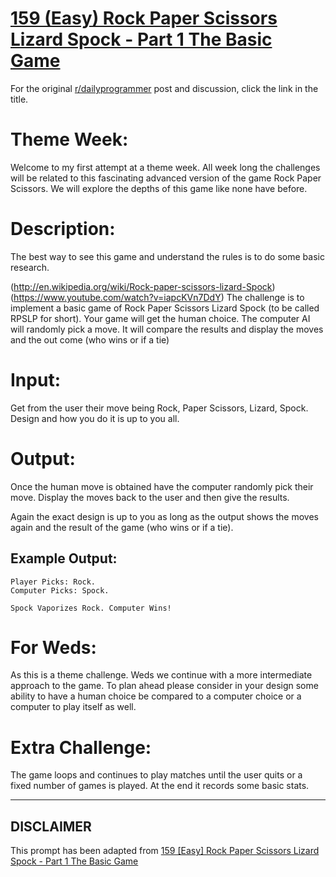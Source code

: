 # [159 (Easy) Rock Paper Scissors Lizard Spock - Part 1 The Basic Game](https://www.reddit.com/r/dailyprogrammer/comments/23lfrf/4212014_challenge_159_easy_rock_paper_scissors/)

For the original [r/dailyprogrammer](https://www.reddit.com/r/dailyprogrammer/) post and discussion, click the link in the title.

# Theme Week:
Welcome to my first attempt at a theme week. All week long the challenges will be related to this fascinating advanced version of the game Rock Paper Scissors. We will explore the depths of this game like none have before.

# Description:
The best way to see this game and understand the rules is to do some basic research.

(http://en.wikipedia.org/wiki/Rock-paper-scissors-lizard-Spock)
(https://www.youtube.com/watch?v=iapcKVn7DdY)
The challenge is to implement a basic game of Rock Paper Scissors Lizard Spock (to be called RPSLP for short). Your game will get the human choice. The computer AI will randomly pick a move. It will compare the results and display the moves and the out come (who wins or if a tie)

# Input:
Get from the user their move being Rock, Paper Scissors, Lizard, Spock. Design and how you do it is up to you all.

# Output:
Once the human move is obtained have the computer randomly pick their move. Display the moves back to the user and then give the results.

Again the exact design is up to you as long as the output shows the moves again and the result of the game (who wins or if a tie).

## Example Output:

```
Player Picks: Rock. 
Computer Picks: Spock.

Spock Vaporizes Rock. Computer Wins!
```
# For Weds:
As this is a theme challenge. Weds we continue with a more intermediate approach to the game. To plan ahead please consider in your design some ability to have a human choice be compared to a computer choice or a computer to play itself as well. 

# Extra Challenge:
The game loops and continues to play matches until the user quits or a fixed number of games is played. At the end it records some basic stats.


----
## **DISCLAIMER**
This prompt has been adapted from [159 [Easy] Rock Paper Scissors Lizard Spock - Part 1 The Basic Game](https://www.reddit.com/r/dailyprogrammer/comments/23lfrf/4212014_challenge_159_easy_rock_paper_scissors/
)
